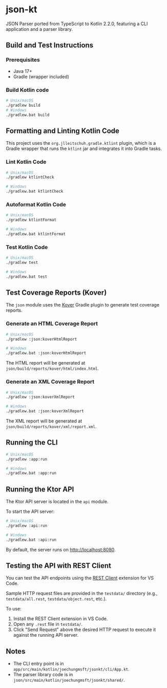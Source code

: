 # json-kt

JSON Parser ported from TypeScript to Kotlin 2.2.0, featuring a CLI application and a parser library.

## Build and Test Instructions

### Prerequisites

- Java 17+
- Gradle (wrapper included)

### Build Kotlin code

```sh
# Unix/macOS
./gradlew build
# Windows
./gradlew.bat build
```

## Formatting and Linting Kotlin Code

This project uses the `org.jlleitschuh.gradle.ktlint` plugin, which is a Gradle wrapper that runs the `ktlint` jar and integrates it into Gradle tasks.

### Lint Kotlin Code

```sh
# Unix/macOS
./gradlew ktlintCheck
```

```sh
# Windows
./gradlew.bat ktlintCheck
```

### Autoformat Kotlin Code

```sh
# Unix/macOS
./gradlew ktlintFormat
```

```sh
# Windows
./gradlew.bat ktlintFormat
```

### Test Kotlin Code

```sh
# Unix/macOS
./gradlew test
```

```sh
# Windows
./gradlew.bat test
```

## Test Coverage Reports (Kover)

The `json` module uses the [Kover](https://github.com/Kotlin/kover) Gradle plugin to generate test coverage reports.

### Generate an HTML Coverage Report

```sh
# Unix/macOS
./gradlew :json:koverHtmlReport
```

```sh
# Windows
./gradlew.bat :json:koverHtmlReport
```

The HTML report will be generated at `json/build/reports/kover/html/index.html`.

### Generate an XML Coverage Report

```sh
# Unix/macOS
./gradlew :json:koverXmlReport
```

```sh
# Windows
./gradlew.bat :json:koverXmlReport
```

The XML report will be generated at `json/build/reports/kover/xml/report.xml`.

## Running the CLI

```sh
# Unix/macOS
./gradlew :app:run
```

```sh
# Windows
./gradlew.bat :app:run
```

## Running the Ktor API

The Ktor API server is located in the `api` module.

To start the API server:

```sh
# Unix/macOS
./gradlew :api:run
```

```sh
# Windows
./gradlew.bat :api:run
```

By default, the server runs on [http://localhost:8080](http://localhost:8080).

## Testing the API with REST Client

You can test the API endpoints using the [REST Client](https://marketplace.visualstudio.com/items?itemName=humao.rest-client) extension for VS Code.

Sample HTTP request files are provided in the `testdata/` directory (e.g., `testdata/all.rest`, `testdata/object.rest`, etc.).

To use:

1. Install the REST Client extension in VS Code.
2. Open any `.rest` file in `testdata/`.
3. Click "Send Request" above the desired HTTP request to execute it against the running API server.

## Notes

- The CLI entry point is in `app/src/main/kotlin/joechungmsft/jsonkt/cli/App.kt`.
- The parser library code is in `json/src/main/kotlin/joechungmsft/jsonkt/shared/`.
